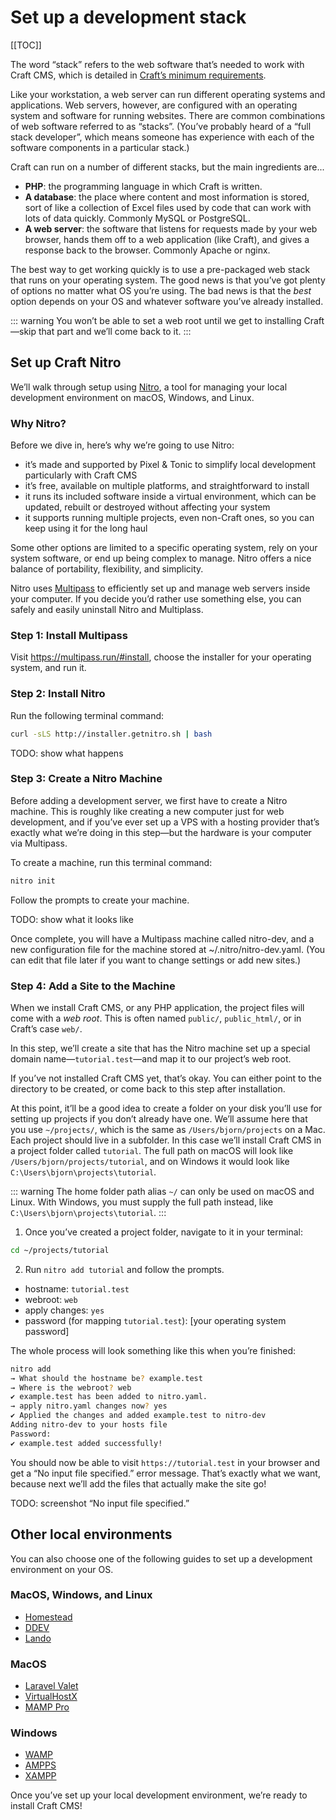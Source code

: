 # Set up a development stack

[[TOC]]

The word “stack” refers to the web software that’s needed to work with Craft CMS, which is detailed in [Craft’s minimum requirements](https://docs.craftcms.com/v3/requirements.html).

Like your workstation, a web server can run different operating systems and applications. Web servers, however, are configured with an operating system and software for running websites. There are common combinations of web software referred to as “stacks”. (You’ve probably heard of a “full stack developer”, which means someone has experience with each of the software components in a particular stack.)

Craft can run on a number of different stacks, but the main ingredients are...

- **PHP**: the programming language in which Craft is written.
- **A database**: the place where content and most information is stored, sort of like a collection of Excel files used by code that can work with lots of data quickly. Commonly MySQL or PostgreSQL.
- **A web server**: the software that listens for requests made by your web browser, hands them off to a web application (like Craft), and gives a response back to the browser. Commonly Apache or nginx.

The best way to get working quickly is to use a pre-packaged web stack that runs on your operating system. The good news is that you’ve got plenty of options no matter what OS you’re using. The bad news is that the _best_ option depends on your OS and whatever software you’ve already installed.

::: warning
You won’t be able to set a web root until we get to installing Craft—skip that part and we’ll come back to it.
:::

## Set up Craft Nitro

We’ll walk through setup using [Nitro](https://github.com/craftcms/nitro), a tool for managing your local development environment on macOS, Windows, and Linux.

### Why Nitro?

Before we dive in, here’s why we’re going to use Nitro:

- it’s made and supported by Pixel & Tonic to simplify local development particularly with Craft CMS
- it’s free, available on multiple platforms, and straightforward to install
- it runs its included software inside a virtual environment, which can be updated, rebuilt or destroyed without affecting your system
- it supports running multiple projects, even non-Craft ones, so you can keep using it for the long haul

Some other options are limited to a specific operating system, rely on your system software, or end up being complex to manage. Nitro offers a nice balance of portability, flexibility, and simplicity.

Nitro uses [Multipass](https://multipass.run/) to efficiently set up and manage web servers inside your computer. If you decide you’d rather use something else, you can safely and easily uninstall Nitro and Multiplass.

### Step 1: Install Multipass

Visit <https://multipass.run/#install>, choose the installer for your operating system, and run it.

### Step 2: Install Nitro

Run the following terminal command:

```sh
curl -sLS http://installer.getnitro.sh | bash
```

TODO: show what happens

### Step 3: Create a Nitro Machine

Before adding a development server, we first have to create a Nitro machine. This is roughly like creating a new computer just for web development, and if you’ve ever set up a VPS with a hosting provider that’s exactly what we’re doing in this step—but the hardware is your computer via Multipass.

To create a machine, run this terminal command:

```sh
nitro init
```

Follow the prompts to create your machine.

TODO: show what it looks like

Once complete, you will have a Multipass machine called nitro-dev, and a new configuration file for the machine stored at ~/.nitro/nitro-dev.yaml. (You can edit that file later if you want to change settings or add new sites.)

### Step 4: Add a Site to the Machine

When we install Craft CMS, or any PHP application, the project files will come with a _web root_. This is often named `public/`, `public_html/`, or in Craft’s case `web/`.

In this step, we’ll create a site that has the Nitro machine set up a special domain name—`tutorial.test`—and map it to our project’s web root.

If you’ve not installed Craft CMS yet, that’s okay. You can either point to the directory to be created, or come back to this step after installation.

At this point, it’ll be a good idea to create a folder on your disk you’ll use for setting up projects if you don’t already have one. We’ll assume here that you use `~/projects/`, which is the same as `/Users/bjorn/projects` on a Mac. Each project should live in a subfolder. In this case we’ll install Craft CMS in a project folder called `tutorial`. The full path on macOS will look like `/Users/bjorn/projects/tutorial`, and on Windows it would look like `C:\Users\bjorn\projects\tutorial`.

::: warning
The home folder path alias `~/` can only be used on macOS and Linux. With Windows, you must supply the full path instead, like `C:\Users\bjorn\projects\tutorial`.
:::

1. Once you’ve created a project folder, navigate to it in your terminal:

```sh
cd ~/projects/tutorial
```

2. Run `nitro add tutorial` and follow the prompts.

- hostname: `tutorial.test`
- webroot: `web`
- apply changes: `yes`
- password (for mapping `tutorial.test`): [your operating system password]

The whole process will look something like this when you’re finished:

```sh
nitro add
→ What should the hostname be? example.test
→ Where is the webroot? web
✔ example.test has been added to nitro.yaml.
→ apply nitro.yaml changes now? yes
✔ Applied the changes and added example.test to nitro-dev
Adding nitro-dev to your hosts file
Password:
✔ example.test added successfully!
```

You should now be able to visit `https://tutorial.test` in your browser and get a “No input file specified.” error message. That’s exactly what we want, because next we’ll add the files that actually make the site go!

TODO: screenshot “No input file specified.”

## Other local environments

You can also choose one of the following guides to set up a development environment on your OS.

### MacOS, Windows, and Linux

- [Homestead](https://laravel.com/docs/6.x/homestead)
- [DDEV](https://ddev.readthedocs.io/en/stable/)
- [Lando](https://lando.dev/)

### MacOS

- [Laravel Valet](https://laravel.com/docs/7.x/valet)
- [VirtualHostX](https://clickontyler.com/virtualhostx/)
- [MAMP Pro](https://www.mamp.info/en/mamp-pro/windows/)

### Windows

- [WAMP](http://www.wampserver.com/en/)
- [AMPPS](https://www.ampps.com/)
- [XAMPP](https://www.apachefriends.org/index.html)

Once you’ve set up your local development environment, we’re ready to install Craft CMS!
